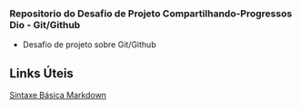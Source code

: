 ### Repositorio do Desafio de Projeto Compartilhando-Progressos Dio - Git/Github
- Desafio de projeto sobre Git/Github

## Links Úteis
[Sintaxe Básica Markdown](https://www.markdownguide.org/)

